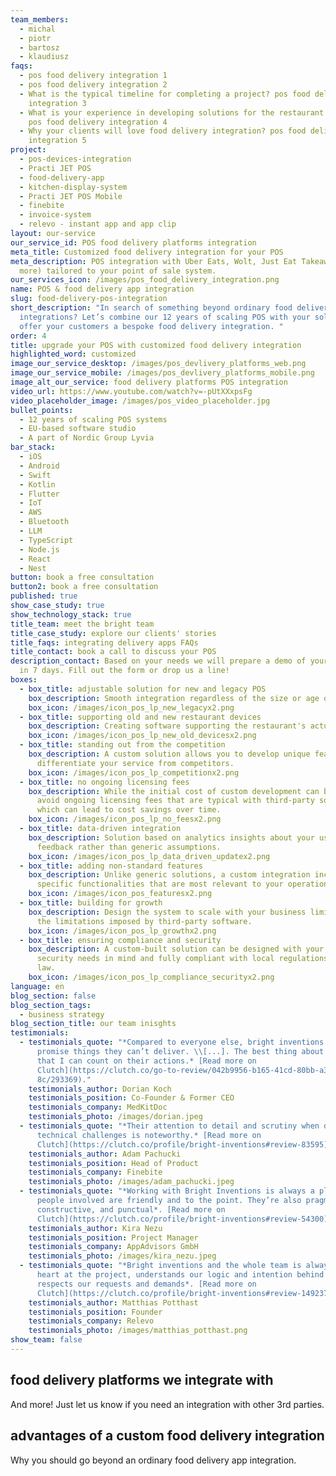 ```yaml
---
team_members:
  - michal
  - piotr
  - bartosz
  - klaudiusz
faqs:
  - pos food delivery integration 1
  - pos food delivery integration 2
  - What is the typical timeline for completing a project? pos food delivery
    integration 3
  - What is your experience in developing solutions for the restaurant industry?
    pos food delivery integration 4
  - Why your clients will love food delivery integration? pos food delivery
    integration 5
project:
  - pos-devices-integration
  - Practi JET POS
  - food-delivery-app
  - kitchen-display-system
  - Practi JET POS Mobile
  - finebite
  - invoice-system
  - relevo - instant app and app clip
layout: our-service
our_service_id: POS food delivery platforms integration
meta_title: Customized food delivery integration for your POS
meta_description: POS integration with Uber Eats, Wolt, Just Eat Takeaway (and
  more) tailored to your point of sale system.
our_services_icon: /images/pos_food_delivery_integration.png
name: POS & food delivery app integration
slug: food-delivery-pos-integration
short_description: "In search of something beyond ordinary food delivery
  integrations? Let’s combine our 12 years of scaling POS with your solution to
  offer your customers a bespoke food delivery integration. "
order: 4
title: upgrade your POS with customized food delivery integration
highlighted_word: customized
image_our_service_desktop: /images/pos_devlivery_platforms_web.png
image_our_service_mobile: /images/pos_devlivery_platforms_mobile.png
image_alt_our_service: food delivery platforms POS integration
video_url: https://www.youtube.com/watch?v=-pUtXXxpsFg
video_placeholder_image: /images/pos_video_placeholder.jpg
bullet_points:
  - 12 years of scaling POS systems
  - EU-based software studio
  - A part of Nordic Group Lyvia
bar_stack:
  - iOS
  - Android
  - Swift
  - Kotlin
  - Flutter
  - IoT
  - AWS
  - Bluetooth
  - LLM
  - TypeScript
  - Node.js
  - React
  - Nest
button: book a free consultation
button2: book a free consultation
published: true
show_case_study: true
show_technology_stack: true
title_team: meet the bright team
title_case_study: explore our clients' stories
title_faqs: integrating delivery apps FAQs
title_contact: book a call to discuss your POS
description_contact: Based on your needs we will prepare a demo of your solution
  in 7 days. Fill out the form or drop us a line!
boxes:
  - box_title: adjustable solution for new and legacy POS
    box_description: Smooth integration regardless of the size or age of your POS system.
    box_icon: /images/icon_pos_lp_new_legacyx2.png
  - box_title: supporting old and new restaurant devices
    box_description: Creating software supporting the restaurant's actual POS devices.
    box_icon: /images/icon_pos_lp_new_old_devicesx2.png
  - box_title: standing out from the competition
    box_description: A custom solution allows you to develop unique features that
      differentiate your service from competitors.
    box_icon: /images/icon_pos_lp_competitionx2.png
  - box_title: no ongoing licensing fees
    box_description: While the initial cost of custom development can be higher, you
      avoid ongoing licensing fees that are typical with third-party solutions,
      which can lead to cost savings over time.
    box_icon: /images/icon_pos_lp_no_feesx2.png
  - box_title: data-driven integration
    box_description: Solution based on analytics insights about your users and their
      feedback rather than generic assumptions.
    box_icon: /images/icon_pos_lp_data_driven_updatex2.png
  - box_title: adding non-standard features
    box_description: Unlike generic solutions, a custom integration includes
      specific functionalities that are most relevant to your operations.
    box_icon: /images/icon_pos_featuresx2.png
  - box_title: building for growth
    box_description: Design the system to scale with your business limiting upfront
      the limitations imposed by third-party software.
    box_icon: /images/icon_pos_lp_growthx2.png
  - box_title: ensuring compliance and security
    box_description: A custom-built solution can be designed with your specific
      security needs in mind and fully compliant with local regulations and tax
      law.
    box_icon: /images/icon_pos_lp_compliance_securityx2.png
language: en
blog_section: false
blog_section_tags:
  - business strategy
blog_section_title: our team inisghts
testimonials:
  - testimonials_quote: "*Compared to everyone else, bright inventions doesn’t
      promise things they can’t deliver. \\[...]. The best thing about them is
      that I can count on their actions.* [Read more on
      Clutch](https://clutch.co/go-to-review/042b9956-b165-41cd-80bb-a3e75a50c9\
      8c/293369)."
    testimonials_author: Dorian Koch
    testimonials_position: Co-Founder & Former CEO
    testimonials_company: MedKitDoc
    testimonials_photo: /images/dorian.jpeg
  - testimonials_quote: "*Their attention to detail and scrutiny when dealing with
      technical challenges is noteworthy.* [Read more on
      Clutch](https://clutch.co/profile/bright-inventions#review-83595)."
    testimonials_author: Adam Pachucki
    testimonials_position: Head of Product
    testimonials_company: Finebite
    testimonials_photo: /images/adam_pachucki.jpeg
  - testimonials_quote: "*Working with Bright Inventions is always a pleasure. The
      people involved are friendly and to the point. They’re also pragmatic,
      constructive, and punctual*. [Read more on
      Clutch](https://clutch.co/profile/bright-inventions#review-54300)."
    testimonials_author: Kira Nezu
    testimonials_position: Project Manager
    testimonials_company: AppAdvisors GmbH
    testimonials_photo: /images/kira_nezu.jpeg
  - testimonials_quote: "*Bright inventions and the whole team is always with full
      heart at the project, understands our logic and intention behind and
      respects our requests and demands*. [Read more on
      Clutch](https://clutch.co/profile/bright-inventions#review-149237)."
    testimonials_author: Matthias Potthast
    testimonials_position: Founder
    testimonials_company: Relevo
    testimonials_photo: /images/matthias_potthast.png
show_team: false
---
```


## food delivery platforms we integrate with

<Gallery images='[{"src":"/images/jet_logo.svg","alt":"Just Eat Takeaway.com"},{"src":"/images/lieferando_logo.svg","alt":"Lieferando"},{"src":"/images/wolt.svg","alt":"Wolt"},{"src":"/images/deliveroo_update.svg","alt":"deliveroo"}]' />

And more! Just let us know if you need an integration with other 3rd parties.

## advantages of a custom food delivery integration

Why you should go beyond an ordinary food delivery app integration.
